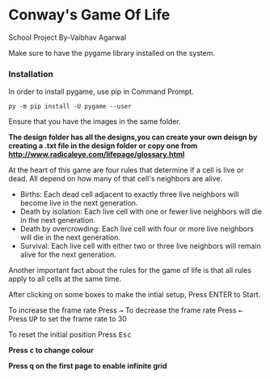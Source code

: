 # Conway's Game Of Life
School Project
By-Vaibhav Agarwal

Make sure to have the pygame library installed on the system.

### Installation
In order to install pygame, use pip in Command Prompt.
```
py -m pip install -U pygame --user
```

Ensure that you have the images in the same folder.

**The design folder has all the designs,you can create your own deisgn by creating a .txt file in the design folder or copy one from <http://www.radicaleye.com/lifepage/glossary.html>**

At the heart of this game are four rules that determine if a cell is live or dead. All depend on how many of that cell's neighbors are alive.

* Births: Each dead cell adjacent to exactly three live neighbors will become live in the next generation.
* Death by isolation: Each live cell with one or fewer live neighbors will die in the next generation.
* Death by overcrowding: Each live cell with four or more live neighbors will die in the next generation.
* Survival: Each live cell with either two or three live neighbors will remain alive for the next generation.

Another important fact about the rules for the game of life is that all rules apply to all cells at the same time.

After clicking on some boxes to make the intial setup, Press ENTER to Start.

To increase the frame rate Press <kbd>→</kbd>
To decrease the frame rate Press <kbd>←</kbd>
Press <kbd>UP</kbd> to set the frame rate to 30

To reset the initial position Press <kbd>Esc</kbd>

**Press <kbd>c</kbd> to change colour**

**Press <kbd>q</kbd> on the first page to enable infinite grid**

